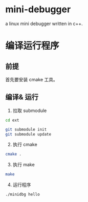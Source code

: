# mini-debugger

a linux mini debugger written in c++.

# 编译运行程序

## 前提

首先要安装 cmake 工具。

## 编译& 运行

1. 拉取 submodule

```sh
cd ext

git submodule init
git submodule update

```

2. 执行 cmake

```sh
cmake .
```

3. 执行 make

```sh
make
```

4. 运行程序
```sh
./minidbg hello
```
